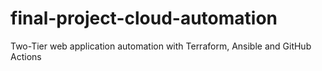 # final-project-cloud-automation
Two-Tier web application automation with Terraform, Ansible and GitHub Actions
